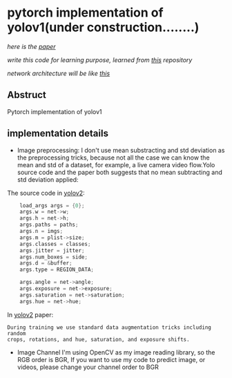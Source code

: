 # pytorch implementation of yolov1(under construction........)

*here is the [paper](https://arxiv.org/abs/1506.02640v5)*

*write this code for learning purpose, learned from [this](https://github.com/xiongzihua/pytorch-YOLO-v1) repository*

*network architecture will be like [this](https://github.com/pjreddie/darknet/blob/master/cfg/yolov1.cfg)*

## Abstruct

Pytorch implementation of yolov1


## implementation details

- Image preprocessing: 
I don't use mean substracting and std deviation as the preprocessing tricks,
because not all the case we can know the mean and std of a dataset, for example,
a live camera video flow.Yolo source code and the paper both suggests that no
mean subtracting and std deviation applied:

The source code in [yolov2](https://github.com/pjreddie/darknet/blob/d3828827e70b293a3045a1eb80bfb4026095b87b/examples/yolo.c):
```c
    load_args args = {0};
    args.w = net->w;
    args.h = net->h;
    args.paths = paths;
    args.n = imgs;
    args.m = plist->size;
    args.classes = classes;
    args.jitter = jitter;
    args.num_boxes = side;
    args.d = &buffer;
    args.type = REGION_DATA;

    args.angle = net->angle;
    args.exposure = net->exposure;
    args.saturation = net->saturation;
    args.hue = net->hue;
```

In [yolov2](https://arxiv.org/abs/1612.08242v1) paper:
```
During training we use standard data augmentation tricks including random
crops, rotations, and hue, saturation, and exposure shifts.
```

- Image Channel
I'm using OpenCV as my image reading library, so the RGB order is BGR,
If you want to use my code to predict image, or videos, please change
your channel order to BGR